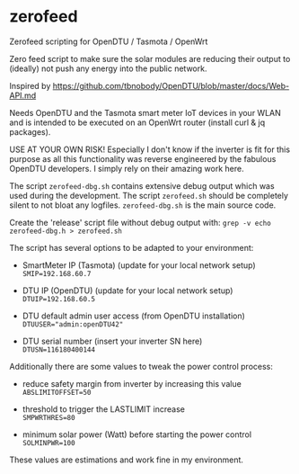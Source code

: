 # zerofeed

Zerofeed scripting for OpenDTU / Tasmota / OpenWrt

Zero feed script to make sure the solar modules are reducing their output
to (ideally) not push any energy into the public network.

Inspired by https://github.com/tbnobody/OpenDTU/blob/master/docs/Web-API.md

Needs OpenDTU and the Tasmota smart meter IoT devices in your WLAN and is
intended to be executed on an OpenWrt router (install curl & jq packages).

USE AT YOUR OWN RISK! Especially I don't know if the inverter is fit for
this purpose as all this functionality was reverse engineered by the
fabulous OpenDTU developers. I simply rely on their amazing work here.

The script `zerofeed-dbg.sh` contains extensive debug output which was used
during the development. The script `zerofeed.sh` should be completely silent
to not bloat any logfiles. `zerofeed-dbg.sh` is the main source code.

Create the 'release' script file without debug output with:
`grep -v echo zerofeed-dbg.h > zerofeed.sh`

The script has several options to be adapted to your environment:

- SmartMeter IP (Tasmota) (update for your local network setup)<br />
`SMIP=192.168.60.7`

- DTU IP (OpenDTU) (update for your local network setup)<br />
`DTUIP=192.168.60.5`

- DTU default admin user access (from OpenDTU installation)<br />
`DTUUSER="admin:openDTU42"`

- DTU serial number (insert your inverter SN here)<br />
`DTUSN=116180400144`

Additionally there are some values to tweak the power control process:

- reduce safety margin from inverter by increasing this value<br />
`ABSLIMITOFFSET=50`

- threshold to trigger the LASTLIMIT increase<br />
`SMPWRTHRES=80`

- minimum solar power (Watt) before starting the power control<br />
`SOLMINPWR=100`

These values are estimations and work fine in my environment.
